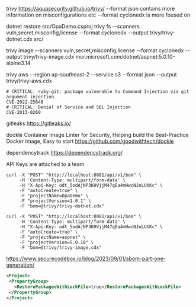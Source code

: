 

trivy 
https://aquasecurity.github.io/trivy/
--format json contains more information on misconfigurations etc
--format cyclonedx is more foused on 

dotnet restore src/OpaDemo.csproj
trivy fs --scanners vuln,secret,misconfig,license --format cyclonedx --output trivy/trivy-dotnet.cdx src/

trivy image --scanners vuln,secret,misconfig,license --format cyclonedx --output trivy/trivy-image.cdx mcr.microsoft.com/dotnet/aspnet:5.0.10-alpine3.14

trivy aws --region ap-southeast-2 --service s3 --format json --output trivy/trivy-aws.cdx

```text title=".trivyignore"
# CRITICAL: ruby-git: package vulnerable to Command Injection via git argument injection
CVE-2022-25648
# CRITICAL: Denial of Service and SQL Injection
CVE-2013-0269
```

gitleaks
https://gitleaks.io/

dockle
Container Image Linter for Security, Helping build the Best-Practice Docker Image, Easy to start
https://github.com/goodwithtech/dockle

dependencytrack
https://dependencytrack.org/

API Keys are attached to a team

```
curl -X "POST" "http://localhost:8081/api/v1/bom" \
     -H 'Content-Type: multipart/form-data' \
     -H "X-Api-Key: odt_5odAjNP3KHVjjM47qEa4mHwcNJoLUbKc" \
     -F "autoCreate=true" \
     -F "projectName=OpaDemo" \
     -F "projectVersion=1.0.1" \
     -F "bom=@trivy/trivy-dotnet.cdx"
```

```
curl -X "POST" "http://localhost:8081/api/v1/bom" \
     -H 'Content-Type: multipart/form-data' \
     -H "X-Api-Key: odt_5odAjNP3KHVjjM47qEa4mHwcNJoLUbKc" \
     -F "autoCreate=true" \
     -F "projectName=aspnet" \
     -F "projectVersion=5.0.10" \
     -F "bom=@trivy/trivy-image.cdx"
```

https://www.securecodebox.io/blog/2023/09/01/sbom-part-one-generation/


```xml title="Directory.build.props"
<Project>
 <PropertyGroup>
   <RestorePackagesWithLockFile>true</RestorePackagesWithLockFile>
 </PropertyGroup>
</Project>
```

